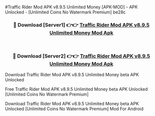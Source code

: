#Traffic Rider Mod APK v8.9.5 Unlimited Money [APK-MOD] - APK Unlocked - [Unlimited Coins No Watermark Premium] be28c



<div align="center">

<h3>🔴 Download [Server1] 👉👉 <a href="https://momento.my/?title=Traffic_Rider_Mod_APK_v8.9.5_Unlimited_Money">Traffic Rider Mod APK v8.9.5 Unlimited Money Mod Apk</a></h3><br>

<h3>🔴 Download [Server2] 👉👉 <a href="https://momento.my/?title=Traffic_Rider_Mod_APK_v8.9.5_Unlimited_Money">Traffic Rider Mod APK v8.9.5 Unlimited Money Mod Apk</a></h3>
</div>



Download Traffic Rider Mod APK v8.9.5 Unlimited Money beta APK Unlocked

Free Traffic Rider Mod APK v8.9.5 Unlimited Money beta APK Unlocked [Unlimited Coins No Watermark Premium]

Download Traffic Rider Mod APK v8.9.5 Unlimited Money beta APK Unlocked [Unlimited Coins No Watermark Premium] Mod For Android
